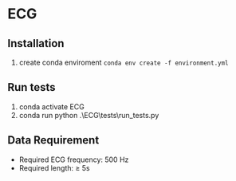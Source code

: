 # ECG



## Installation
1. create conda enviroment `conda env create -f environment.yml`

## Run tests
1. conda activate ECG
2. conda run python .\ECG\tests\run_tests.py

## Data Requirement
* Required ECG frequency: 500 Hz
* Required length: ≥ 5s
